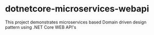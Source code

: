 # dotnetcore-microservices-webapi

This project demonstrates microservices based Domain driven design pattern using .NET Core WEB API's
